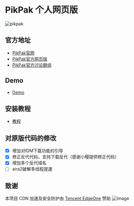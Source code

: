 # PikPak 个人网页版
![pikpak](https://socialify.git.ci/tjsky/pikpak/image?forks=1&language=1&name=1&owner=1&pattern=Signal&stargazers=1&theme=Light)

## 官方地址

 * [PikPak官网](https://mypikpak.com)
 * [PikPak官方网页版](https://drive.mypikpak.com/)
 * [PikPak官方讨论群组](https://t.me/pikpak_userservice)

## Demo
 * [Demo](https://tjsky.github.io/pikpak/)

## 安装教程
  * [教程](https://www.tjsky.net/?p=201)

## 对原版代码的修改
- [x] 增加对IDM下载功能的引导
- [x] 修正反代代码，支持下载反代（感谢小樱提供修正代码）
- [x] 增加多个反代域名
- [ ] aira2破解多线程提速

## 致谢
本项目 CDN 加速及安全防护由 [Tencent EdgeOne](https://edgeone.ai/zh?from=github) 赞助
![image](https://github.com/user-attachments/assets/9b486747-77c5-4d28-9ce2-83591de5ee0f)
